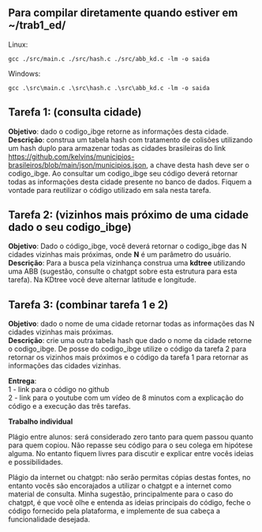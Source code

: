 ## Para compilar diretamente quando estiver em ~/trab1_ed/
Linux: 
```
gcc ./src/main.c ./src/hash.c ./src/abb_kd.c -lm -o saida
```
Windows:
```
gcc .\src\main.c .\src\hash.c .\src\abb_kd.c -lm -o saida
```

## Tarefa 1: (consulta cidade)
**Objetivo**: dado o codigo_ibge retorne as informações desta cidade.  
**Descrição**: construa um tabela hash com tratamento de colisões utilizando um hash duplo para armazenar todas as cidades brasileiras do link https://github.com/kelvins/municipios-brasileiros/blob/main/json/municipios.json, a chave desta hash deve ser o codigo_ibge. Ao consultar um codigo_ibge seu código deverá retornar todas as informações desta cidade presente no banco de dados. Fiquem a vontade para reutilizar o código utilizado em sala nesta tarefa.

## Tarefa 2: (vizinhos mais próximo de uma cidade dado o seu codigo_ibge)
**Objetivo**:  Dado o código_ibge,  você deverá retornar o codigo_ibge das N cidades vizinhas mais próximas, onde **N** é um parâmetro do usuário.  
**Descrição**: Para a busca pela vizinhança construa uma **kdtree** utilizando uma ABB (sugestão, consulte o chatgpt sobre esta estrutura para esta tarefa). Na KDtree você deve alternar latitude e longitude.

## Tarefa 3: (combinar tarefa 1 e 2)
**Objetivo**: dado o nome de uma cidade retornar todas as informações das N cidades vizinhas mais próximas.  
**Descrição**: crie uma outra tabela hash que dado o nome da cidade retorne o codigo_ibge. De posse do codigo_ibge utilize o código da tarefa 2 para retornar os vizinhos mais próximos e o código da tarefa 1 para retornar as informações das cidades vizinhas.
  
**Entrega**:  
1 - link para o código no github  
2 - link para o youtube com um vídeo de 8 minutos com a explicação do código e a execução das três tarefas.  

**Trabalho individual**

Plágio entre alunos: será considerado zero tanto para quem passou quanto para quem copiou. Não repasse seu código para o seu colega em hipótese alguma. No entanto fiquem livres para discutir e explicar entre vocês ideias e possibilidades. 

Plágio da internet ou chatgpt:  não serão permitas cópias destas fontes, no entanto vocês são encorajados a utilizar o chatgpt e a internet como material de consulta.  Minha sugestão, principalmente para o caso do chatgpt, é que você olhe e entenda as ideias principais do código,  feche o código fornecido pela plataforma, e implemente de sua cabeça a funcionalidade desejada.
